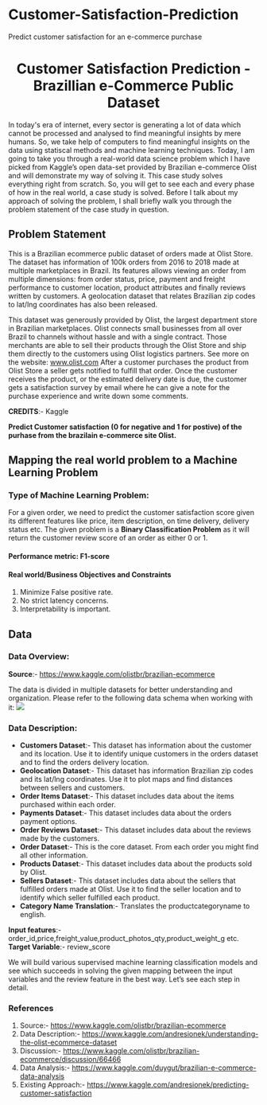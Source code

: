 # Customer-Satisfaction-Prediction
Predict customer satisfaction for an e-commerce purchase

# <center>Customer Satisfaction Prediction - Brazillian e-Commerce Public Dataset</center>

In today's era of internet, every sector is generating a lot of data which cannot be processed and analysed to find meaningful insights by mere humans. So, we take help of computers to find meaningful insights on the data using statiscal methods and machine learning techniques. Today, I am going to take you through a real-world data science problem which I have picked from Kaggle’s open data-set provided by Brazilian e-commerce Olist and will demonstrate my way of solving it. This case study solves everything right from scratch. So, you will get to see each and every phase of how in the real world, a case study is solved. Before I talk about my approach of solving the problem, I shall briefly walk you through the problem statement of the case study in question.

## Problem Statement
This is a Brazilian ecommerce public dataset of orders made at Olist Store. The dataset has information of 100k orders from 2016 to 2018 made at multiple marketplaces in Brazil. Its features allows viewing an order from multiple dimensions: from order status, price, payment and freight performance to customer location, product attributes and finally reviews written by customers. A geolocation dataset that relates Brazilian zip codes to lat/lng coordinates has also been released.

This dataset was generously provided by Olist, the largest department store in Brazilian marketplaces. Olist connects small businesses from all over Brazil to channels without hassle and with a single contract. Those merchants are able to sell their products through the Olist Store and ship them directly to the customers using Olist logistics partners. See more on the website: www.olist.com
After a customer purchases the product from Olist Store a seller gets notified to fulfill that order. Once the customer receives the product, or the estimated delivery date is due, the customer gets a satisfaction survey by email where he can give a note for the purchase experience and write down some comments.

**CREDITS**:- Kaggle

**Predict Customer satisfaction (0 for negative and 1 for postive) of the purhase from the brazilain e-commerce site Olist.**

## Mapping the real world problem to a Machine Learning Problem
### Type of Machine Learning Problem:

For a given order, we need to predict the customer satisfaction score given its different features like price, item description, on time delivery, delivery status etc. 
The given problem is a **Binary Classification Problem** as it will return the customer review score of an order as either 0 or 1.

#### Performance metric: F1-score
#### Real world/Business Objectives and Constraints
  1. Minimize False positive rate.
  2. No strict latency concerns.
  3. Interpretability is important.

## Data
### Data Overview:
**Source**:- https://www.kaggle.com/olistbr/brazilian-ecommerce

The data is divided in multiple datasets for better understanding and organization. Please refer to the following data schema when working with it:
<img src="https://i.imgur.com/HRhd2Y0.png" />

### Data Description:
* **Customers Dataset**:-
This dataset has information about the customer and its location. Use it to identify unique customers in the orders dataset and to find the orders delivery location.
* **Geolocation Dataset**:-
This dataset has information Brazilian zip codes and its lat/lng coordinates. Use it to plot maps and find distances between sellers and customers.
* **Order Items Dataset**:-
This dataset includes data about the items purchased within each order.
* **Payments Dataset**:-
This dataset includes data about the orders payment options.
* **Order Reviews Dataset**:-
This dataset includes data about the reviews made by the customers.
* **Order Dataset**:-
This is the core dataset. From each order you might find all other information.
* **Products Dataset**:-
This dataset includes data about the products sold by Olist.
* **Sellers Dataset**:-
This dataset includes data about the sellers that fulfilled orders made at Olist. Use it to find the seller location and to identify which seller fulfilled each product.
* **Category Name Translation**:-
Translates the productcategoryname to english.

**Input features**:- order_id,price,freight_value,product_photos_qty,product_weight_g etc.
**Target Variable**:- review_score

We will build various supervised machine learning classification models and see which succeeds in solving the given mapping between the input variables and the review feature in the best way. Let’s see each step in detail.

### References
1. Source:- https://www.kaggle.com/olistbr/brazilian-ecommerce
2. Data Description:- https://www.kaggle.com/andresionek/understanding-the-olist-ecommerce-dataset
3. Discussion:- https://www.kaggle.com/olistbr/brazilian-ecommerce/discussion/66466
4. Data Analysis:- https://www.kaggle.com/duygut/brazilian-e-commerce-data-analysis
5. Existing Approach:- https://www.kaggle.com/andresionek/predicting-customer-satisfaction
